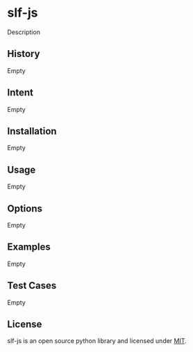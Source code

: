 # slf-js
Description

## History
Empty

## Intent
Empty

## Installation
Empty

## Usage
Empty

## Options
Empty

## Examples
Empty

## Test Cases
Empty

## License
slf-js is an open source python library and licensed under [MIT](../master/LICENSE).